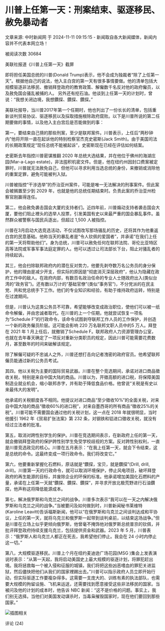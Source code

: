 # 川普上任第一天：刑案结束、驱逐移民、赦免暴动者

文章来源: 中时新闻网 于 2024-11-11 09:15:15 - 新闻取自各大新闻媒体，新闻内容并不代表本网立场！

被阅读次数 30684

美联社报道《川普上任第一天》截屏

即将担任美国总统的川普(Donald Trump)表示，他不会成为独裁者“除了上任第一天”。根据他自己的说法，他入主白宫的第一天有很多事情要做。他的清单包括大规模驱逐非法移民、撤销拜登政府的教育政策、解僱数千名反对他的政府僱员，以及赦免国会骚乱被捕的人。 另外还有挖石油。他谈到上任第一天的计划时，曾说：“我想关闭边境，我想鑽探、鑽探、鑽探。”

美联社报导，当川普2017年第一个任期时，他也列出了一份长长的清单，包括重新谈判贸易协议、驱逐移民以及採取措施根除政府腐败。以下是川普所说的第二任期要做的事情，以及他入主白宫后是否能做到的事：

第一，要结束自己揹的那些刑案，至少是联邦案件。川普表示，上任后“两秒钟内”他将开除一直在起诉他的特别检察官杰克史密斯(Jack Smith)。由于美国司法的长期政策规定“现任总统不能被起诉”，史密斯现在已经在评估如何结案。

史密斯去年指控川普密谋推翻 2020 年总统大选结果，并在他位于佛州的海湖庄园(Mar-a-Lago estate)，非法囤积机密文件。但是，他在纽约州因封口费案被定罪时，川普就无法赦免自己，但他可以寻求利用当选总统的身份，来撤销或消除他的重案定罪，避免可能被判入狱。

川普被指控“干涉选举”的乔治亚州案件，可能是唯一无法解决的刑事案件。但此案会被搁置至少到 2029 年，也就是他的总统任期结束时。负责此案的乔治亚州检察官刚赢得连任。

第二，他会赦免袭击国会大厦的支持者们。近四年前，川普煽动支持者袭击国会大厦，要他们阻止裡头的选举人投票，引发美国有史以来最严重的国会暴乱事件。虽然群众被警察与国民兵逐出，但超过 1,500 人被指控。

川普在3月启动大选竞选活动，不仅试图改写那场骚乱的历史，还将其作为他重返白宫的民意基础。他称当天的暴乱者是“令人钦佩的爱国者”，并承诺“在我们上任的第一天将帮助他们”。身为总统，川普可以赦免任何在联邦法院、哥伦比亚特区高等法院或军事军事法庭定罪的人。他可以透过让司法部长下台，阻止对骚乱者的持续起诉。

其三，他会扫除联邦政府内的潜在反对势力，他要先剥夺数万名公务员的身分保护，他的理由是减少开支，但实际的原因是“彻底消灭深层政府”，他认为隐藏在政府工作中的敌人。在政府内部，有数百名政治任命的专业人士随政府出入(类似台湾的“政务官”)。还有数以万计的“基础官僚”(类似“事务官”)，不分党派的在民主党、共和党总统手下工作。他们的专业知识和经验，有助于维持政府运转，特别是在过渡期间。

但是，川普认为这类公务员不可靠，希望能够改变成政治职位，使他们可以被一纸命令解僱，并由忠诚者取代。在川普的上一个任期，他就尝试恢复一项名为“Schedule F”的行政命令，该命令试图剥夺联邦工作人员的工作保护，并创造一个新的政务僱员阶层。这可能会影响 220 万名联邦文职人员中的5 万人。拜登在 2021 年 1 月上任后，就撤销了Schedule F。联邦政府人力资源管理办公室，也就在去年春天确定了一项反对重新分类职员的规定，因此川普可能需要花费数月，甚至数年的时间来破解该规定。

除了解僱可疑的不忠诚人之外，川普还想打击向记者洩密的政府官员。他希望联邦僱员能通过新的公务员考试。

其四，他以关税为主要的国际贸易武器。川普在整个竞选期间，承诺对进口商品徵收关税，特别是来自中国大陆的商品。川普以为，开徵高额的进口税，将保障美国制造业就业机会，缩小联邦赤字，并有助于降低食品价格。他曾说“关税是有史以来最伟大的发明”。

他承诺的关税额度各不相同。他提议对进口商品“至少徵收10%”的全面关税，对来自中国大陆的商品“徵收60%的进口税”，对来自墨西哥的所有商品“徵收25%的关税”。川普可能不需要国会通过他的关税计划，这一点在 2018 年就很明显，当时他援引 1962 年《贸易扩张法案》第 232 条，对钢铁和铝进口徵收关税，就没有经过立法者的批准。

第五，取消对跨性别学生的保护。川普在竞选期间表示，在新政府上任的第一天，就会撤销拜登政府的保护跨性别学生免受学校歧视的方案。反对跨性别权利，一直是川普竞选政见的核心。川普在五月表示：“在我上任第一天，就会下令结束，这是总统的命令。这最终变成一项行政命令。我们将改变它。”

第六，他要重新掌握化石燃料，原话就是“鑽探，宝贝，就是鑽探”(Drill, drill, drill)。川普第一天的行政命令，就可以取消环境保护，停止风电项目，破坏拜登政府的再生能源的目标，并废除企业的环保的标准。他承诺增加美国化石燃料的产量，承诺在上任第一天就“鑽探、鑽探、鑽探”，并寻求开放北极荒野进行石油鑽探，他声称这将降低能源成本。

第七，解决俄罗斯和乌克兰之间的战争。川普多次表示“我可以在一天之内解决俄罗斯和乌克兰之间的战争。”当被要问及如何做到时，川普新闻秘书莱维特(Karoline Leavitt)告诉福斯新闻，他可以“在俄罗斯和乌克兰之间谈判达成和平协议，上任的第一天，就将乌克兰和俄罗斯一起带到谈判桌前，以结束这场战争。”但是川普在立场上似乎更倾向俄罗斯，他曾毫不掩饰他对俄罗斯总统普京的钦佩，并批评拜登政府持续支援乌克兰，包括提供资金和武器。2023 年 5 月，川普表示：“俄罗斯人和乌克兰人都正在死去，我希望他们停止。我会在 24 小时内停止这一切。”

第八，大规模驱逐移民。川普上个月在纽约麦迪逊广场花园(MSG )集会上发表演说时表示：“从第一天起，我将启动美国史上最大规模的驱逐计划，将罪犯赶出境。我将拯救每一个被入侵和征服的城镇，我们将把这些凶恶嗜血的罪犯关进监狱，然后儘快把他们从我们的国家裡踢出去。”川普可以指示政府人员立即开始行动，但实际驱逐工作要複杂得多。这需要一支庞大的、训练有素的执法部队，也需要大规模的拘留设施、飞机来运送，还需要找到愿意接受这些非法移民的国家。当被问及他的计划的成本时，他告诉 NBC 新闻：“这不是价格的问题。事实上，我们别无选择。当他们对美国发动谋杀时，当毒枭摧毁国家时，现在他们要回到那些国家。” 

![插图相关](//adserver.wenxuecity.com/202401/dealsaving0103.png)

评论 (24)